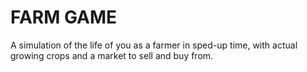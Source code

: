 # FARM GAME
A simulation of the life of you as a farmer in sped-up time, with actual growing crops and a market to sell and buy from.